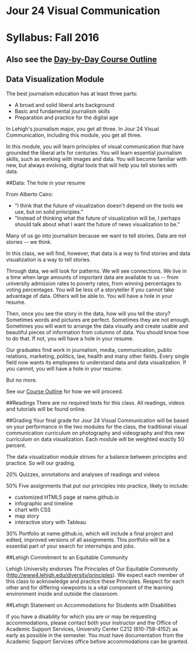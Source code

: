 # Jour 24 Visual Communication
# Syllabus: Fall 2016

## Also see the [Day-by-Day Course Outline](https://github.com/jacklule/DataViz-Syllabus/blob/master/Course%20Outline.md)

## Data Visualization Module

The best journalism education has at least three parts:
- A broad and solid liberal arts background
- Basic and fundamental journalism skills
- Preparation and practice for the digital age

In Lehigh's journalism major, you get all three. In Jour 24 Visual Communication, including this module, you get all three.

In this module, you will learn principles of visual communication that have grounded the liberal arts for centuries. You will learn essential journalism skills, such as working with images and data. You will become familiar with new, but always evolving, digital tools that will help you tell stories with data.

##Data: The hole in your resume

From Alberto Cairo:
- "I think that the future of visualization doesn't depend on the tools we use, but on solid principles."
- "Instead of thinking what the future of visualization will be, I perhaps should talk about what I want the future of news visualization to be."

Many of us go into journalism because we want to tell stories. Data are not stories -- we think.

In this class, we will find, however, that data is a way to find stories and data visualization is a way to tell stories.

Through data, we will look for patterns. We will see connections. We live in a time when large amounts of important data are available to us -- from university admission rates to poverty rates, from winning percentages to voting percentages. You will be less of a storyteller if you cannot take advantage of data. Others will be able to. You will have a hole in your resume.  

Then, once you see the story in the data, how will you tell the story? Sometimes words and pictures are perfect. Sometimes they are not enough. Sometimes you will want to arrange the data visually and create usable and beautiful pieces of information from columns of data. You should know how to do that. If not, you will have a hole in your resume.

Our graduates find work in journalism, media, communication, public relations, marketing, politics, law, health and many other fields. Every single field now wants its employees to understand data and data visualization. If you cannot, you will have a hole in your resume.

But no more.

See our [Course Outline](https://github.com/jacklule/DataViz-Syllabus/blob/master/Course%20Outline.md) for how we will proceed.

##Readings
There are no required texts for this class. All readings, videos and tutorials will be found online.

##Grading
Your final grade for Jour 24 Visual Communication will be based on your performance in the two modules for the class, the traditional visual communication curriculum on photography and videography and this new curriculum on data visualization. Each module will be weighted exactly 50 percent.

The data visualization module strives for a balance between principles and practice. So will our grading.

20% Quizzes, annotations and analyses of readings and videos

50% Five assignments that put our principles into practice, likely to include:
- customized HTML5 page at name.github.io
- infographic and timeline
- chart with CSS
- map story
- interactive story with Tableau

30% Portfolio at name.github.io, which will include a final project and edited, improved versions of all assignments. This portfolio will be a essential part of your search for internships and jobs.

##Lehigh Commitment to an Equitable Community

Lehigh University endorses The Principles of Our Equitable Community (http://www4.lehigh.edu/diversity/principles). We expect each member of this class to acknowledge and practice these Principles. Respect for each other and for differing viewpoints is a vital component of the learning environment inside and outside the classroom. 

##Lehigh Statement on Accommodations for Students with Disabilities  

If you have a disability for which you are or may be requesting accommodations, please contact both your instructor and the Office of Academic Support Services, University Center C212 (610-758-4152) as early as possible in the semester.  You must have documentation from the Academic Support Services office before accommodations can be granted.
